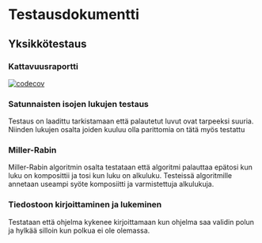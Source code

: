 # Testausdokumentti

## Yksikkötestaus
### Kattavuusraportti
[![codecov](https://codecov.io/gh/Zatyri/RSA/branch/main/graph/badge.svg?token=N5A8G9TN4A)](https://codecov.io/gh/Zatyri/RSA)

### Satunnaisten isojen lukujen testaus
Testaus on laadittu tarkistamaan että palautetut luvut ovat tarpeeksi suuria. Niinden lukujen osalta joiden kuuluu olla parittomia on tätä myös testattu

### Miller-Rabin
Miller-Rabin algoritmin osalta testataan että algoritmi palauttaa epätosi kun luku on komposittii ja tosi kun luku on alkuluku. Testeissä algoritmille annetaan useampi syöte komposiitti ja varmistettuja alkulukuja.

### Tiedostoon kirjoittaminen ja lukeminen
Testataan että ohjelma kykenee kirjoittamaan kun ohjelma saa validin polun ja hylkää silloin kun polkua ei ole olemassa.




